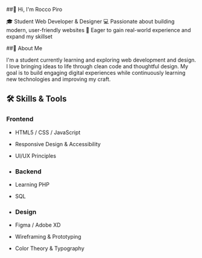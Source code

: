 ##👋 Hi, I'm Rocco Piro

🎓 Student Web Developer & Designer
💻 Passionate about building modern, user-friendly websites
🚀 Eager to gain real-world experience and expand my skillset

##🌟 About Me

I'm a student currently learning and exploring web development and design.
I love bringing ideas to life through clean code and thoughtful design. My goal is to build engaging digital experiences while continuously learning new technologies and improving my craft.

## 🛠️ Skills & Tools

### **Frontend**
- HTML5 / CSS / JavaScript 
- Responsive Design & Accessibility
- UI/UX Principles

- ### **Backend**
- Learning PHP
- SQL

- ### **Design**
- Figma / Adobe XD
- Wireframing & Prototyping
- Color Theory & Typography

<!--
**Rpiro1/rpiro1** is a ✨ _special_ ✨ repository because its `README.md` (this file) appears on your GitHub profile.

Here are some ideas to get you started:

- 🔭 I’m currently working on ...
- 🌱 I’m currently learning ...
- 👯 I’m looking to collaborate on ...
- 🤔 I’m looking for help with ...
- 💬 Ask me about ...
- 📫 How to reach me: ...
- 😄 Pronouns: ...
- ⚡ Fun fact: ...
-->
